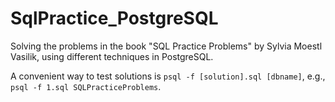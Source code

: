 # SqlPractice_PostgreSQL
Solving the problems in the book "SQL Practice Problems" by Sylvia Moestl Vasilik, using different techniques in PostgreSQL.

A convenient way to test solutions is `psql -f [solution].sql [dbname]`, e.g., `psql -f 1.sql SQLPracticeProblems`.
